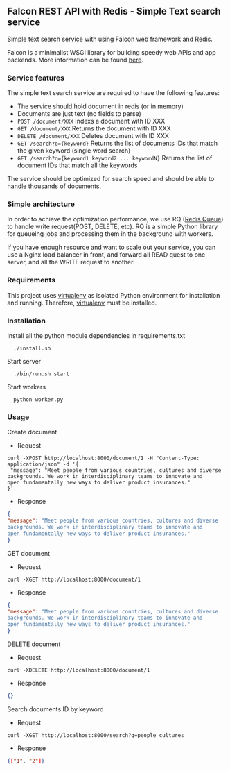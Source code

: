 ## Falcon REST API with Redis - Simple Text search service

Simple text search service with using Falcon web framework and Redis.

Falcon is a minimalist WSGI library for building speedy web APIs and app backends. More information can be found [here](http://falcon.readthedocs.io/en/stable/index.html).

### Service features
The simple text search service are required to have the following features:

* The service should hold document in redis (or in memory)
* Documents are just text (no fields to parse)
* `POST /document/XXX` Indexs a document with ID XXX
* `GET /document/XXX` Returns the document with ID XXX
* `DELETE /document/XXX` Deletes document with ID XXX
* `GET /search?q={keyword}` Returns the list of documents IDs that match the given keyword (single word search)
* `GET /search?q={keyword1 keyword2 ... keywordN}` Returns the list of document IDs that match all the keywords

The service should be optimized for search speed and should be able to handle thousands of documents.

### Simple architecture
In order to achieve the optimization performance, we use RQ ([Redis Queue](http://python-rq.org/)) to handle write request(POST, DELETE, etc). RQ is a simple Python library for queueing jobs and processing them in the background with workers.

If you have enough resource and want to scale out your service, you can use a Nginx load balancer in front, and forward all READ quest to one server, and all the WRITE request to another.

### Requirements

This project uses [virtualenv](https://virtualenv.pypa.io/en/stable/) as isolated Python environment for installation and running. Therefore, [virtualenv](https://virtualenv.pypa.io/en/stable/) must be installed.

### Installation

Install all the python module dependencies in requirements.txt
```
  ./install.sh
```

Start server
```
  ./bin/run.sh start
```

Start workers
```
  python worker.py
```

### Usage

Create document
- Request
```shell
curl -XPOST http://localhost:8000/document/1 -H "Content-Type: application/json" -d '{
 "message": "Meet people from various countries, cultures and diverse
backgrounds. We work in interdisciplinary teams to innovate and
open fundamentally new ways to deliver product insurances."
}'
```

- Response
```json
{
"message": "Meet people from various countries, cultures and diverse
backgrounds. We work in interdisciplinary teams to innovate and
open fundamentally new ways to deliver product insurances."
}
```

GET document
- Request
```shell
curl -XGET http://localhost:8000/document/1
```

- Response
```json
{
"message": "Meet people from various countries, cultures and diverse
backgrounds. We work in interdisciplinary teams to innovate and
open fundamentally new ways to deliver product insurances."
}
```

DELETE document
- Request
```shell
curl -XDELETE http://localhost:8000/document/1
```

- Response
```json
{}
```

Search documents ID by keyword
- Request
```shell
curl -XGET http://localhost:8000/search?q=people cultures
```

- Response
```json
{["1", "2"]}
```
